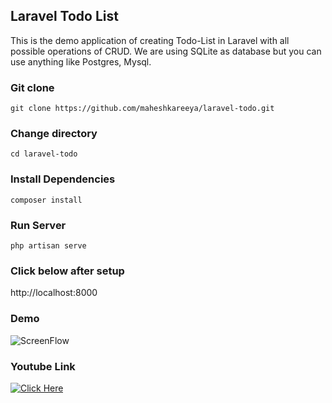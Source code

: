 ## Laravel Todo List

This is the demo application of creating Todo-List in Laravel with all possible operations of CRUD.
We are using SQLite as database but you can use anything like Postgres, Mysql.

### Git clone
```git clone https://github.com/maheshkareeya/laravel-todo.git```
### Change directory
```cd laravel-todo```
### Install Dependencies
```composer install```
### Run Server
```php artisan serve```
### Click below after setup
http://localhost:8000
### Demo
![ScreenFlow](https://user-images.githubusercontent.com/16520789/73132616-73eb2c00-4043-11ea-8a4c-8405f9b45af8.gif)
### Youtube Link
[![Click Here](https://img.youtube.com/vi/_J3x4J4ulaA/0.jpg)](https://youtu.be/_J3x4J4ulaA)
